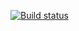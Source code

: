 [![Build status](https://ci.appveyor.com/api/projects/status/3uokuy9g9ibwqhqi?svg=true)](https://ci.appveyor.com/project/MakinFantasy/front)

